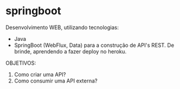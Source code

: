 # springboot
Desenvolvimento WEB, utilizando tecnologias: 
- Java
- SpringBoot (WebFlux, Data) para a construção de API's REST. De brinde, aprendendo a fazer deploy no 
heroku.

OBJETIVOS:
1. Como criar uma API?
2. Como consumir uma API externa?

